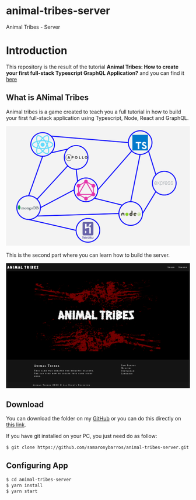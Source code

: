 # animal-tribes-server

Animal Tribes - Server

# Introduction

This repository is the result of the tutorial **Animal Tribes: How to create your first full-stack Typescript GraphQL Application?** and you can find it [here](https://medium.com/@samarony.barros/how-to-create-your-first-mern-mongodb-express-js-react-js-and-node-js-stack-7e8b20463e66)

## What is ANimal Tribes

Animal tribes is a game created to teach you a full tutorial in how to build your first full-stack application using Typescript, Node, React and GraphQL.

![schema](docs/schema.png)

This is the second part where you can learn how to build the server.

![at](docs/at.png)

## Download

You can download the folder on my [GitHub](https://github.com/samaronybarros/) or you can do this directly on [this link](https://github.com/samaronybarros/animal-tribes-server).

If you have git installed on your PC, you just need do as follow:

```
$ git clone https://github.com/samaronybarros/animal-tribes-server.git
```

## Configuring App

```
$ cd animal-tribes-server
$ yarn install
$ yarn start
```

